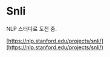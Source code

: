 # Snli

NLP 스터디로 도전 중.

[https://nlp.stanford.edu/projects/snli/](https://nlp.stanford.edu/projects/snli/)